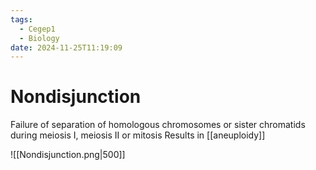 ```yaml
---
tags:
  - Cegep1
  - Biology
date: 2024-11-25T11:19:09
---
```


# Nondisjunction

Failure of separation of homologous chromosomes or sister chromatids during meiosis I, meiosis II or mitosis
Results in [[aneuploidy]]

![[Nondisjunction.png|500]]